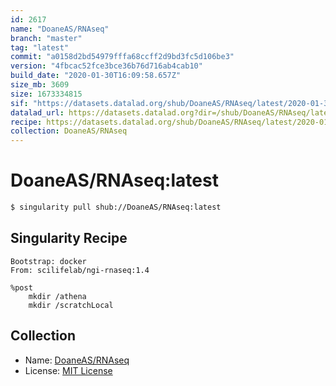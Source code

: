 ```yaml
---
id: 2617
name: "DoaneAS/RNAseq"
branch: "master"
tag: "latest"
commit: "a0158d2bd54979fffa68ccff2d9bd3fc5d106be3"
version: "4fbcac52fce3bce36b76d716ab4cab10"
build_date: "2020-01-30T16:09:58.657Z"
size_mb: 3609
size: 1673334815
sif: "https://datasets.datalad.org/shub/DoaneAS/RNAseq/latest/2020-01-30-a0158d2b-4fbcac52/4fbcac52fce3bce36b76d716ab4cab10.simg"
datalad_url: https://datasets.datalad.org?dir=/shub/DoaneAS/RNAseq/latest/2020-01-30-a0158d2b-4fbcac52/
recipe: https://datasets.datalad.org/shub/DoaneAS/RNAseq/latest/2020-01-30-a0158d2b-4fbcac52/Singularity
collection: DoaneAS/RNAseq
---
```


# DoaneAS/RNAseq:latest

```bash
$ singularity pull shub://DoaneAS/RNAseq:latest
```

## Singularity Recipe

```singularity
Bootstrap: docker
From: scilifelab/ngi-rnaseq:1.4

%post
    mkdir /athena
    mkdir /scratchLocal
```

## Collection

 - Name: [DoaneAS/RNAseq](https://github.com/DoaneAS/RNAseq)
 - License: [MIT License](https://api.github.com/licenses/mit)

